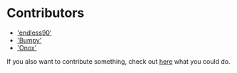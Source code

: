﻿# Contributors

* <a href="contributor?c=endless90">'endless90'</a>
* <a href="contributor?c=Bumpy">'Bumpy'</a>
* <a href="contributor?c=Onox">'Onox'</a>

If you also want to contribute something, check out <a href=contribute>here</a> what you could do.
